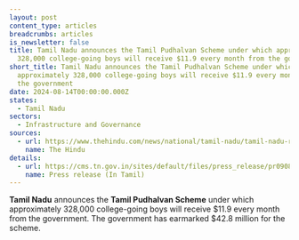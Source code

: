 ```yaml
---
layout: post
content_type: articles
breadcrumbs: articles
is_newsletter: false
title: Tamil Nadu announces the Tamil Pudhalvan Scheme under which approximately
  328,000 college-going boys will receive $11.9 every month from the government
short_title: Tamil Nadu announces the Tamil Pudhalvan Scheme under which
  approximately 328,000 college-going boys will receive $11.9 every month from
  the government
date: 2024-08-14T00:00:00.000Z
states:
  - Tamil Nadu
sectors:
  - Infrastructure and Governance
sources:
  - url: https://www.thehindu.com/news/national/tamil-nadu/tamil-nadu-rolls-out-monthly-assistance-scheme-for-male-college-students/article68505199.ece
    name: The Hindu
details:
  - url: https://cms.tn.gov.in/sites/default/files/press_release/pr090824_1172.pdf
    name: Press release (In Tamil)
---
```

**Tamil Nadu** announces the **Tamil Pudhalvan Scheme** under which approximately 328,000 college-going boys will receive $11.9 every month from the government. The government has earmarked $42.8 million for the scheme.
